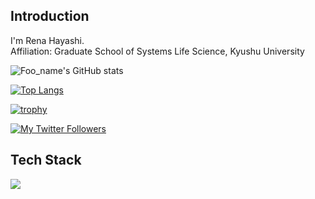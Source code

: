 ## Introduction
I'm Rena Hayashi. <br />
Affiliation: Graduate School of Systems Life Science, Kyushu University<br />

![Foo_name's GitHub stats](https://github-readme-stats.vercel.app/api?username=RenaHayashi&show_icons=true&theme=vue-dark)

[![Top Langs](https://github-readme-stats.vercel.app/api/top-langs/?username=RenaHayashi&layout=compact&theme=vue-dark)](https://github.com/anuraghazra/github-readme-stats)

[![trophy](https://github-profile-trophy.vercel.app/?username=RenaHayashi&theme=discord)](https://github.com/RenaHayashi/github-profile-trophy)

[![My Twitter Followers](https://badgen.net/twitter/follow/Route66_Rena)](https://twitter.com/Route66_Rena)

## Tech Stack
<img src="https://skillicons.dev/icons?i=html,css,cs,py,r,rails,ruby,github,vscode,discord,gmail" /> <br /><br />
<!--
**RenaHayashi/RenaHayashi** is a ✨ _special_ ✨ repository because its `README.md` (this file) appears on your GitHub profile.

Here are some ideas to get you started:

- 🔭 I’m currently working on ...
- 🌱 I’m currently learning ...
- 👯 I’m looking to collaborate on ...
- 🤔 I’m looking for help with ...
- 💬 Ask me about ...
- 📫 How to reach me: ...
- 😄 Pronouns: ...
- ⚡ Fun fact: ...
-->
